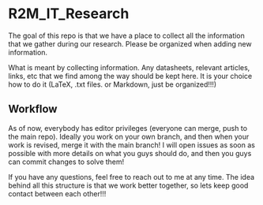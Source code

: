 # R2M_IT_Research 

The goal of this repo is that we have a place to collect all the information that we gather during our research. Please be organized when adding new information. 

What is meant by collecting information. Any datasheets, relevant articles, links, etc that we find among the way should be kept here. It is your choice how to do it (LaTeX, .txt files. or Markdown, just be organized!!!)

## Workflow

As of now, everybody has editor privileges (everyone can merge, push to the main repo). Ideally you work on your own branch, and then when your work is revised, merge it with the main branch! I will open issues as soon as possible with more details on what you guys should do, and then you guys can commit changes to solve them!

If you have any questions, feel free to reach out to me at any time. The idea behind all this structure is that we work better together, so lets keep good contact between each other!!!